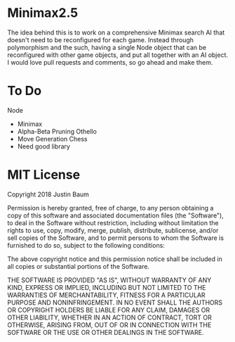 # Minimax2.5
The idea behind this is to work on a comprehensive Minimax search AI that doesn't need to be reconfigured for each game. Instead through polymorphism and the such, having a single Node object that can be reconfigured with other game objects, and put all together with an AI object.
I would love pull requests and comments, so go ahead and make them.

# To Do
Node
* Minimax
* Alpha-Beta Pruning
Othello
* Move Generation
Chess
* Need good library


# MIT License
Copyright 2018 Justin Baum

Permission is hereby granted, free of charge, to any person obtaining a copy of this software and associated documentation files (the "Software"), to deal in the Software without restriction, including without limitation the rights to use, copy, modify, merge, publish, distribute, sublicense, and/or sell copies of the Software, and to permit persons to whom the Software is furnished to do so, subject to the following conditions:

The above copyright notice and this permission notice shall be included in all copies or substantial portions of the Software.

THE SOFTWARE IS PROVIDED "AS IS", WITHOUT WARRANTY OF ANY KIND, EXPRESS OR IMPLIED, INCLUDING BUT NOT LIMITED TO THE WARRANTIES OF MERCHANTABILITY, FITNESS FOR A PARTICULAR PURPOSE AND NONINFRINGEMENT. IN NO EVENT SHALL THE AUTHORS OR COPYRIGHT HOLDERS BE LIABLE FOR ANY CLAIM, DAMAGES OR OTHER LIABILITY, WHETHER IN AN ACTION OF CONTRACT, TORT OR OTHERWISE, ARISING FROM, OUT OF OR IN CONNECTION WITH THE SOFTWARE OR THE USE OR OTHER DEALINGS IN THE SOFTWARE.
